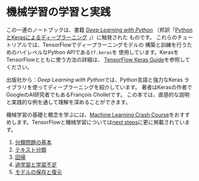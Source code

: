 # 機械学習の学習と実践

この一連のノートブックは、書籍 *[Deep Learning with Python](https://books.google.com/books?id=Yo3CAQAACAAJ)*
（邦訳「[PythonとKerasによるディープラーニング](https://book.mynavi.jp/ec/products/detail/id=90124) 」）に触発された
ものです。
これらのチュートリアルでは、TensorFlowでディープラーニングモデルの
構築と訓練を行うためのハイレベルなPython APIである`tf.keras`を
使用しています。KerasをTensorFlowとともに使う方法の詳細は、
[TensorFlow Keras Guide](../../guide/keras)を参照してください。

出版社から：*Deep Learning with Python*では、Python言語と強力なKeras
ライブラリを使ってディープラーニングを紹介しています。
著者はKerasの作者でGoogleのAI研究者でもあるFrançois Cholletです。
この本では、直感的な説明と実践的な例を通して理解を深めることができます。

機械学習の基礎と概念を学ぶには、[Machine Learning Crash Course](https://developers.google.com/machine-learning/crash-course/)をおすすめします。TensorFlowと機械学習については[next steps](../next_steps)に更に掲載されています。

1. [分類問題の基本](./basic_classification.ipynb)
2. [テキスト分類](./basic_text_classification.ipynb)
3. [回帰](./basic_regression.ipynb)
4. [過学習と学習不足](./overfit_and_underfit.ipynb)
5. [モデルの保存と復元](./save_and_restore_models.ipynb)
